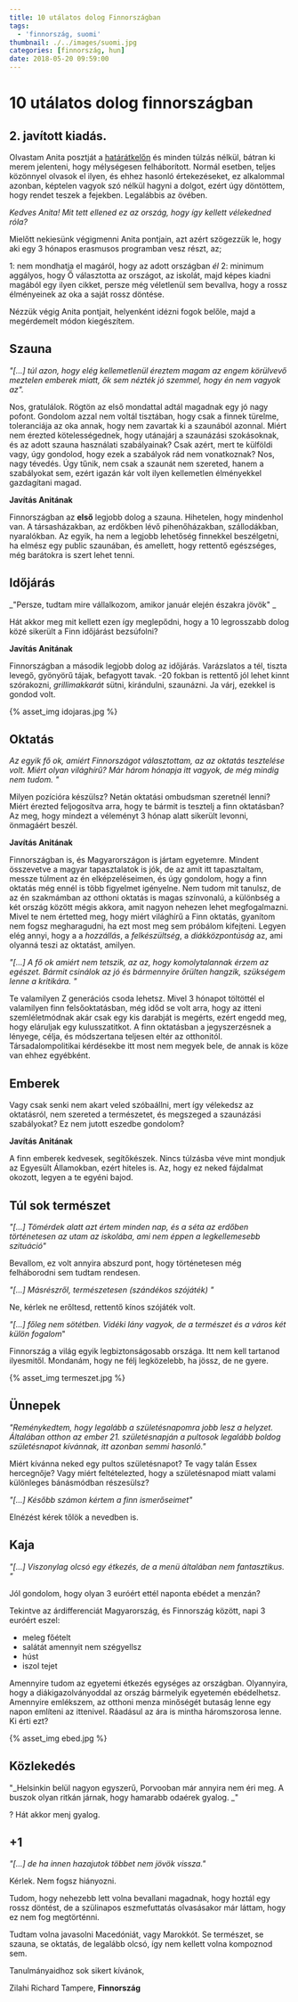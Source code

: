 ```yaml
---
title: 10 utálatos dolog Finnországban
tags:
  - 'finnország, suomi'
thumbnail: ./../images/suomi.jpg
categories: [finnország, hun]
date: 2018-05-20 09:59:00
---
```

# 10 utálatos dolog finnországban

## 2. javított kiadás.


Olvastam Anita posztját a [határátkelőn](http://hataratkelo.blog.hu/2018/04/10/tiz_utalatos_dolog_finnorszagban) és minden túlzás nélkül, bátran ki merem jelenteni, hogy mélységesen felháborított. Normál esetben, teljes közönnyel olvasok el ilyen, és ehhez hasonló értekezéseket, ez alkalommal azonban, képtelen vagyok szó nélkül hagyni a dolgot, ezért úgy döntöttem, hogy rendet teszek a fejekben. Legalábbis az övében.

_Kedves Anita! Mit tett ellened ez az ország, hogy így kellett vélekedned róla?_

<!-- more -->

Mielőtt nekiesünk végigmenni Anita pontjain, azt azért szögezzük le, hogy aki egy 3 hónapos erasmusos programban vesz részt, az;

1: nem mondhatja el magáról, hogy az adott országban _él_
2: minimum aggályos, hogy Ő választotta az országot, az iskolát, majd képes kiadni magából egy ilyen cikket, persze még véletlenül sem bevallva, hogy a rossz élményeinek az oka a saját rossz döntése.

Nézzük végig Anita pontjait, helyenként idézni fogok belőle, majd a megérdemelt módon kiegészítem.

## Szauna

_"[...] túl azon, hogy elég kellemetlenül éreztem magam az engem körülvevő meztelen emberek miatt, ők sem nézték jó szemmel, hogy én nem vagyok az"._

Nos, gratulálok. Rögtön az első mondattal adtál magadnak egy jó nagy pofont. Gondolom azzal nem voltál tisztában, hogy csak a finnek türelme, toleranciája az oka annak, hogy nem zavartak ki a szaunából azonnal. Miért nem érezted kötelességednek, hogy utánajárj a szaunázási szokásoknak, és az adott szauna használati szabályainak? Csak azért, mert te külföldi vagy, úgy gondolod, hogy ezek a szabályok rád nem vonatkoznak? Nos, nagy tévedés. Úgy tűnik, nem csak a szaunát nem szereted, hanem a szabályokat sem, ezért igazán kár volt ilyen kellemetlen élményekkel gazdagítani magad.

**Javítás Anitának**

Finnországban az **első** legjobb dolog a szauna. Hihetelen, hogy mindenhol van. A társasházakban, az erdőkben lévő pihenőházakban, szállodákban, nyaralókban. Az egyik, ha nem a legjobb lehetőség finnekkel beszélgetni, ha elmész egy public szaunában, és amellett, hogy rettentő egészséges, még barátokra is szert lehet tenni.

## Időjárás

_"Persze, tudtam mire vállalkozom, amikor január elején északra jövök" _

Hát akkor meg mit kellett ezen így meglepődni, hogy a 10 legrosszabb dolog közé sikerült a Finn időjárást bezsúfolni?

**Javítás Anitának**

Finnországban a második legjobb dolog az időjárás. Varázslatos a tél, tiszta levegő, gyönyörű tájak, befagyott tavak. -20 fokban is rettentő jól lehet kinnt szórakozni, _grillimakkarát_ sütni, kirándulni, szaunázni. Ja várj, ezekkel is gondod volt.

{% asset_img idojaras.jpg %}

## Oktatás

_Az egyik fő ok, amiért Finnországot választottam, az az oktatás tesztelése volt. Miért olyan világhírű? Már három hónapja itt vagyok, de még mindig nem tudom. "_

Milyen pozícióra készülsz? Netán oktatási ombudsman szeretnél lenni? Miért érezted feljogosítva arra, hogy te bármit is tesztelj a finn oktatásban? Az meg, hogy mindezt a véleményt 3 hónap alatt sikerült levonni, önmagáért beszél.

**Javítás Anitának**

Finnországban is, és Magyarországon is jártam egyetemre. Mindent összevetve a magyar tapasztalatok is jók, de az amit itt tapasztaltam, messze túlment az én elképzeléseimen, és úgy gondolom, hogy a finn oktatás még ennél is több figyelmet igényelne. Nem tudom mit tanulsz, de az én szakmámban az otthoni oktatás is magas színvonalú, a különbség a két ország között mégis akkora, amit nagyon nehezen lehet megfogalmazni. Mivel te nem értetted meg, hogy miért világhírű a Finn oktatás, gyanítom nem fogsz megharagudni, ha ezt most meg sem próbálom kifejteni. Legyen elég annyi, hogy a a _hozzállás_, a _felkészültség_, a _diákközpontúság_ az, ami olyanná teszi az oktatást, amilyen.

_"[...] A fő ok amiért nem tetszik, az az, hogy komolytalannak érzem az egészet. Bármit csinálok az jó és bármennyire őrülten hangzik, szükségem lenne a kritikára. "_

Te valamilyen Z generációs csoda lehetsz. Mivel 3 hónapot töltöttél el valamilyen finn felsőoktatásban, még időd se volt arra, hogy az itteni szemléletmódnak akár csak egy kis darabját is megérts, ezért engedd meg, hogy eláruljak egy kulusszatitkot. A finn oktatásban a jegyszerzésnek a lényege, célja, és módszertana teljesen eltér az otthonitól. Társadalompolitikai kérdésekbe itt most nem megyek bele, de annak is köze van ehhez egyébként.

## Emberek

Vagy csak senki nem akart veled szóbaállni, mert így vélekedsz az oktatásról, nem szereted a természetet, és megszeged a szaunázási szabályokat? Ez nem jutott eszedbe gondolom?

**Javítás Anitának**

A finn emberek kedvesek, segítőkészek. Nincs túlzásba véve mint mondjuk az Egyesült Államokban, ezért hiteles is. Az, hogy ez neked fájdalmat okozott, legyen a te egyéni bajod.

## Túl sok természet

_"[...] Tömérdek alatt azt értem minden nap, és a séta az erdőben történetesen az utam az iskolába, ami nem éppen a legkellemesebb szituáció"_

Bevallom, ez volt annyira abszurd pont, hogy történetesen még felháborodni sem tudtam rendesen.

_"[...] Másrészről, természetesen (szándékos szójáték) "_

Ne, kérlek ne erőltesd, rettentő kínos szójáték volt.

_"[...] főleg nem sötétben. Vidéki lány vagyok, de a természet és a város két külön fogalom_"

Finnország a világ egyik legbiztonságosabb országa. Itt nem kell tartanod ilyesmitől. Mondanám, hogy ne félj legközelebb, ha jössz, de ne gyere.

{% asset_img termeszet.jpg %}

## Ünnepek

_"Reménykedtem, hogy legalább a születésnapomra jobb lesz a helyzet. Általában otthon az ember 21. születésnapján a pultosok legalább boldog születésnapot kívánnak, itt azonban semmi hasonló."_

Miért kívánna neked egy pultos születésnapot? Te vagy talán Essex hercegnője? Vagy miért feltételezted, hogy a születésnapod miatt valami különleges bánásmódban részesülsz?

_"[...] Később számon kértem a finn ismerőseimet"_

Elnézést kérek tőlök a nevedben is.

## Kaja

_"[...] Viszonylag olcsó egy étkezés, de a menü általában nem fantasztikus. "_

Jól gondolom, hogy olyan 3 euróért ettél naponta ebédet a menzán?

Tekintve az árdifferenciát Magyarország, és Finnország között, napi 3 euróért eszel:

* meleg főételt
* salátát amennyit nem szégyellsz
* húst
* iszol tejet

Amennyire tudom az egyetemi étkezés egységes az országban. Olyannyira, hogy a diákigazolványoddal az ország bármelyik egyetemén ebédelhetsz. Amennyire emlékszem, az otthoni menza minőségét butaság lenne egy napon említeni az ittenivel. Ráadásul az ára is mintha háromszorosa lenne. Ki érti ezt?

{% asset_img ebed.jpg %}

## Közlekedés

"_Helsinkin belül nagyon egyszerű, Porvooban már annyira nem éri meg. A buszok olyan ritkán járnak, hogy hamarabb odaérek gyalog. _"

? Hát akkor menj gyalog.

## +1

_"[...] de ha innen hazajutok többet nem jövök vissza."_

Kérlek. Nem fogsz hiányozni.

Tudom, hogy nehezebb lett volna bevallani magadnak, hogy hoztál egy rossz döntést, de a szülinapos eszmefuttatás olvasásakor már láttam, hogy ez nem fog megtörténni.

Tudtam volna javasolni Macedóniát, vagy Marokkót. Se természet, se szauna, se oktatás, de legalább olcsó, így nem kellett volna kompoznod sem.

Tanulmányaidhoz sok sikert kívánok,

Zilahi Richard
Tampere, **Finnország**
